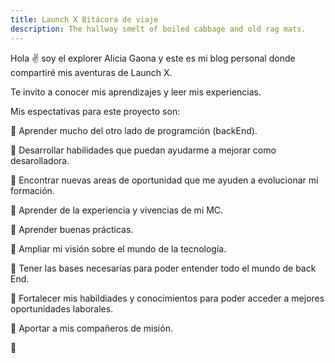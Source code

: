 ```yaml
---
title: Launch X Bitácora de viaje
description: The hallway smelt of boiled cabbage and old rag mats.
---
```


Hola ✌️  soy el explorer Alicia Gaona y este es mi blog personal donde compartiré mis aventuras de Launch X.

Te invito a conocer mis aprendizajes y leer mis experiencias.

Mis espectativas para este proyecto son:

💙 Aprender mucho del otro lado de programción (backEnd).

💙 Desarrollar habilidades que puedan ayudarme a mejorar como desarolladora.

💙 Encontrar nuevas areas de oportunidad que me ayuden a evolucionar mi formación.

💙 Aprender de la experiencia y vivencias de mi MC.

💙 Aprender buenas prácticas.

💙 Ampliar mi visión sobre el mundo de la tecnología.

💙 Tener las bases necesarias para poder entender todo el mundo de back End.

💙 Fortalecer mis habildiades y conocimientos para poder acceder a mejores oportunidades laborales.

💙 Aportar a mis compañeros de misión.


🚀
